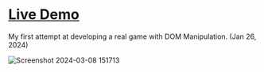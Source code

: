 # [Live Demo](https://barisbalciweb.github.io/car-game/)

My first attempt at developing a real game with DOM Manipulation. (Jan 26, 2024)

![Screenshot 2024-03-08 151713](https://github.com/barisbalcimusic/ichwillnachhause/assets/126829019/cac42df3-bc88-4b38-9c61-7e760f90a614)
